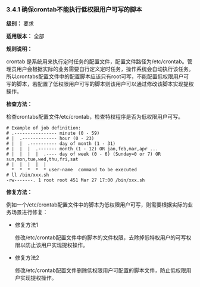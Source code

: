 ### 3.4.1 确保crontab不能执行低权限用户可写的脚本

**级别：** 要求

**适用版本：** 全部

**规则说明：** 

crontab 是系统用来执行定时任务的配置文件，配置文件路径为/etc/crontab。管理员用户会根据实际的业务需要自行定义定时任务，操作系统会自动执行该任务。所以crontabs配置文件中的配置脚本应该只有root可写，不能配置低权限用户可写的脚本，若配置了低权限用户可写的脚本则该用户可以通过修改该脚本实现提权操作。

**检查方法：**

检查crontabs配置文件/etc/crontab，检查特权程序是否为低权限用户可写。

```
# Example of job definition:
# .---------------- minute (0 - 59)
# |  .------------- hour (0 - 23)
# |  |  .---------- day of month (1 - 31)
# |  |  |  .------- month (1 - 12) OR jan,feb,mar,apr ...
# |  |  |  |  .---- day of week (0 - 6) (Sunday=0 or 7) OR sun,mon,tue,wed,thu,fri,sat
# |  |  |  |  |
  *  *  *  *  * user-name  command to be executed
# ll /bin/xxx.sh
-rw-------. 1 root root 451 Mar 27 17:00 /bin/xxx.sh
```

**修复方法：**

例如一个/etc/crontab配置文件中的脚本为低权限用户可写，则需要根据实际的业务场景进行修复：

- 修复方法1

  修改/etc/crontab配置文件中的脚本的文件权限，去除掉低特权用户的可写权限以防止该用户实现提权操作。

- 修复方法2

  修改/etc/crontab配置文件删除低权限用户可配置的脚本文件，防止低权限用户实现提权操作。